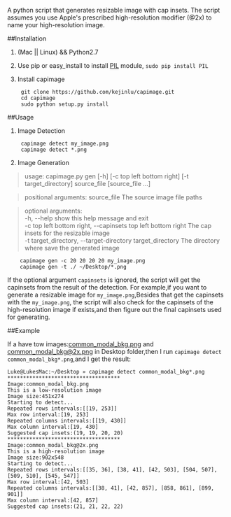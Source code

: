 A python script that generates resizable image with cap insets.
The script assumes you use Apple's prescribed high-resolution modifier (@2x) to name your high-resolution image.

##Installation

1. (Mac || Linux) && Python2.7 
2. Use pip or easy_install to install [PIL](http://pypi.python.org/pypi/PIL) module,  `sudo pip install PIL`
3. Install capimage
	
		git clone https://github.com/kejinlu/capimage.git
		cd capimage
		sudo python setup.py install

##Usage


1. Image Detection   
   	
		capimage detect my_image.png
		capimage detect *.png
   
2. Image Generation

>usage: capimage.py gen [-h] [-c top left bottom right] [-t target_directory]
                       source_file [source_file ...]

>positional arguments:
  source_file           The source image file paths

>optional arguments:   
  -h, --help            show this help message and exit   
  -c top left bottom right, --capinsets top left bottom right
                        The cap insets for the resizable image   
  -t target_directory, --target-directory target_directory
                        The directory where save the generated image
                        
		capimage gen -c 20 20 20 20 my_image.png
		capimage gen -t ./ ~/Desktop/*.png
	
If the optional argument `capinsets` is ignored, the script will get the capinsets from the result of the detection. For example,if you want to generate a resizable image for `my_image.png`,Besides that get the capinsets with the `my_image.png`, the script will also check for the capinsets of the high-resolution image if exists,and then figure out the final capinsets used for generating. 

##Example

If a have tow images:[common_modal_bkg.png](https://raw.github.com/kejinlu/capimage/master/sample/common_modal_bkg.png) and [common_modal_bkg@2x.png](https://raw.github.com/kejinlu/capimage/master/sample/common_modal_bkg@2x.png) in Desktop folder,then I run `capimage detect common_modal_bkg*.png`,and I get the result:

	Luke@LukesMac:~/Desktop » capimage detect common_modal_bkg*.png
	************************************
	Image:common_modal_bkg.png
	This is a low-resolution image
	Image size:451x274
	Starting to detect...
	Repeated rows intervals:[[19, 253]]
	Max row interval:[19, 253]
	Repeated columns intervals:[[19, 430]]
	Max column interval:[19, 430]
	Suggested cap insets:(19, 19, 20, 20)
	************************************
	Image:common_modal_bkg@2x.png
	This is a high-resolution image
	Image size:902x548
	Starting to detect...
	Repeated rows intervals:[[35, 36], [38, 41], [42, 503], [504, 507], [509, 510], [545, 547]]
	Max row interval:[42, 503]
	Repeated columns intervals:[[38, 41], [42, 857], [858, 861], [899, 901]]
	Max column interval:[42, 857]
	Suggested cap insets:(21, 21, 22, 22)
	